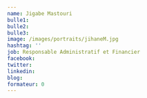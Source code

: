 ```yaml
---
name: Jigabe Mastouri
bulle1:  
bulle2:  
bulle3: 
image: /images/portraits/jihaneM.jpg
hashtag: ''
job: Responsable Administratif et Financier
facebook: 
twitter: 
linkedin:
blog: 
formateur: 0
---
```

